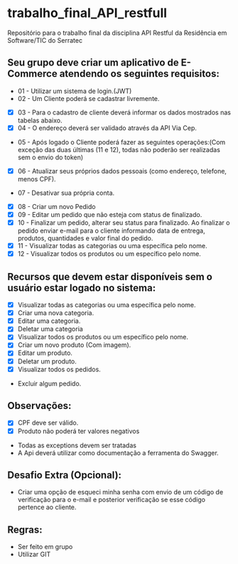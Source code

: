 # trabalho_final_API_restfull
Repositório para o trabalho final da disciplina API Restful da Residência em Software/TIC  do Serratec

## Seu grupo deve criar um aplicativo de E-Commerce atendendo os seguintes requisitos:

- 01 - Utilizar um sistema de login.(JWT)
- 02 - Um Cliente poderá se cadastrar livremente.
- [x] 03 - Para o cadastro de cliente deverá informar os dados mostrados nas tabelas abaixo. 
- [x] 04 - O endereço deverá ser validado através da API Via Cep.
- 05 - Após logado o Cliente poderá fazer as seguintes operações:(Com exceção das duas últimas (11 e 12), todas não poderão ser realizadas sem o envio do token)
- [x] 06 - Atualizar seus próprios dados pessoais (como endereço, telefone, menos CPF).
- 07 - Desativar sua própria conta.
- [x] 08 - Criar um novo Pedido  
- [x] 09 - Editar um pedido  que não esteja com status de finalizado.
- [x] 10 - Finalizar um pedido, alterar seu status para finalizado. Ao finalizar o pedido enviar e-mail para o cliente informando data de entrega, produtos, quantidades e valor final do pedido.
- [x] 11 - Visualizar todas as categorias ou uma específica pelo nome.
- [x] 12 - Visualizar todos os produtos ou um específico pelo nome.

## Recursos que devem estar disponíveis sem o usuário estar logado no sistema:

- [x] Visualizar todas as categorias ou uma específica pelo nome.
- [x] Criar uma nova categoria.
- [x] Editar uma categoria.
- [x] Deletar uma categoria
- [x] Visualizar todos os produtos ou um específico pelo nome.
- [x] Criar um novo produto (Com imagem).
- [x] Editar um produto.
- [x] Deletar um produto.
- [x] Visualizar todos os pedidos.
- Excluir algum pedido.

## Observações:

- [x] CPF deve ser válido.
- [x] Produto não poderá ter valores negativos
- Todas as exceptions devem ser tratadas
- A Api deverá utilizar como documentação a ferramenta do Swagger.

## Desafio Extra (Opcional):
 
- Criar uma opção de esqueci minha senha com envio de um código de verificação para o e-mail e posterior verificação se esse código pertence ao cliente.

## Regras: 

- Ser feito em grupo
- Utilizar GIT
